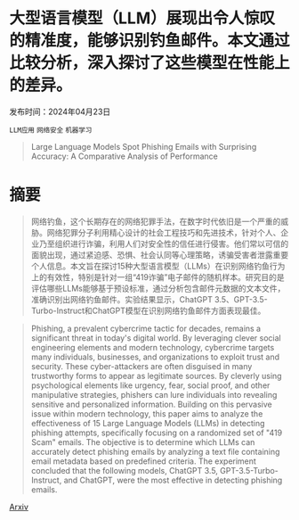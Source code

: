 # 大型语言模型（LLM）展现出令人惊叹的精准度，能够识别钓鱼邮件。本文通过比较分析，深入探讨了这些模型在性能上的差异。

发布时间：2024年04月23日

`LLM应用` `网络安全` `机器学习`

> Large Language Models Spot Phishing Emails with Surprising Accuracy: A Comparative Analysis of Performance

# 摘要

> 网络钓鱼，这个长期存在的网络犯罪手法，在数字时代依旧是一个严重的威胁。网络犯罪分子利用精心设计的社会工程技巧和先进技术，针对个人、企业乃至组织进行诈骗，利用人们对安全性的信任进行侵害。他们常以可信的面貌出现，通过紧迫感、恐惧、社会认同等心理策略，诱骗受害者泄露重要个人信息。本文旨在探讨15种大型语言模型（LLMs）在识别网络钓鱼行为上的有效性，特别是针对一组“419诈骗”电子邮件的随机样本。研究目的是评估哪些LLMs能够基于预设标准，通过分析包含邮件元数据的文本文件，准确识别出网络钓鱼邮件。实验结果显示，ChatGPT 3.5、GPT-3.5-Turbo-Instruct和ChatGPT模型在识别网络钓鱼邮件方面表现最佳。

> Phishing, a prevalent cybercrime tactic for decades, remains a significant threat in today's digital world. By leveraging clever social engineering elements and modern technology, cybercrime targets many individuals, businesses, and organizations to exploit trust and security. These cyber-attackers are often disguised in many trustworthy forms to appear as legitimate sources. By cleverly using psychological elements like urgency, fear, social proof, and other manipulative strategies, phishers can lure individuals into revealing sensitive and personalized information. Building on this pervasive issue within modern technology, this paper aims to analyze the effectiveness of 15 Large Language Models (LLMs) in detecting phishing attempts, specifically focusing on a randomized set of "419 Scam" emails. The objective is to determine which LLMs can accurately detect phishing emails by analyzing a text file containing email metadata based on predefined criteria. The experiment concluded that the following models, ChatGPT 3.5, GPT-3.5-Turbo-Instruct, and ChatGPT, were the most effective in detecting phishing emails.

[Arxiv](https://arxiv.org/abs/2404.15485)